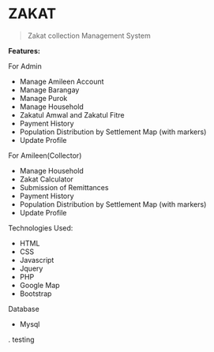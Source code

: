 # ZAKAT

> Zakat collection Management System

**Features:**

For Admin
- Manage Amileen Account
- Manage Barangay
- Manage Purok
- Manage Household
- Zakatul Amwal and Zakatul Fitre
- Payment History
- Population Distribution by Settlement Map (with markers)
- Update Profile

For Amileen(Collector)
- Manage Household
- Zakat Calculator
- Submission of Remittances
- Payment History
- Population Distribution by Settlement Map (with markers)
- Update Profile



Technologies Used:
- HTML
- CSS
- Javascript
- Jquery
- PHP
- Google Map
- Bootstrap

Database
- Mysql

. testing

